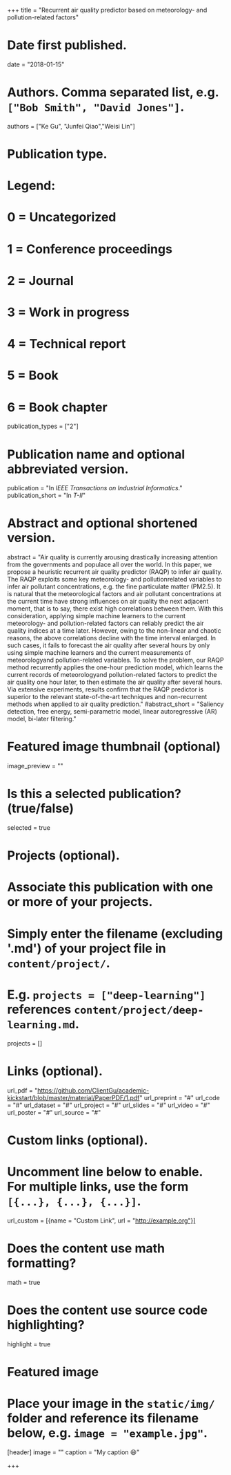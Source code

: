 +++
title = "Recurrent air quality predictor based on meteorology- and pollution-related factors"

# Date first published.
date = "2018-01-15"

# Authors. Comma separated list, e.g. `["Bob Smith", "David Jones"]`.
authors = ["Ke Gu", "Junfei Qiao","Weisi Lin"]
# Publication type.
# Legend:
# 0 = Uncategorized
# 1 = Conference proceedings
# 2 = Journal
# 3 = Work in progress
# 4 = Technical report
# 5 = Book
# 6 = Book chapter
publication_types = ["2"]

# Publication name and optional abbreviated version.
publication = "In *IEEE Transactions on Industrial Informatics*."
publication_short = "In *T-II*"

# Abstract and optional shortened version.
abstract = "Air quality is currently arousing drastically increasing attention from the governments and populace all over the world. In this paper, we propose a heuristic recurrent air quality predictor (RAQP) to infer air quality. The RAQP exploits some key meteorology- and pollutionrelated variables to infer air pollutant concentrations, e.g. the fine particulate matter (PM2.5). It is natural that the meteorological factors and air pollutant concentrations at the current time have strong influences on air quality the next adjacent moment, that is to say, there exist high correlations between them. With this consideration, applying simple machine learners to the current meteorology- and pollution-related factors can reliably predict the air quality indices at a time later. However, owing to the non-linear and chaotic reasons, the above correlations decline with the time interval enlarged. In such cases, it fails to forecast the air quality after several hours by only using simple machine learners and the current measurements of meteorologyand pollution-related variables. To solve the problem, our RAQP method recurrently applies the one-hour prediction model, which learns the current records of meteorologyand pollution-related factors to predict the air quality one hour later, to then estimate the air quality after several hours. Via extensive experiments, results confirm that the RAQP predictor is superior to the relevant state-of-the-art techniques and non-recurrent methods when applied to air quality prediction."
#abstract_short = "Saliency detection, free energy, semi-parametric model, linear autoregressive (AR) model, bi-later filtering."

# Featured image thumbnail (optional)
image_preview = ""

# Is this a selected publication? (true/false)
selected = true

# Projects (optional).
#   Associate this publication with one or more of your projects.
#   Simply enter the filename (excluding '.md') of your project file in `content/project/`.
#   E.g. `projects = ["deep-learning"]` references `content/project/deep-learning.md`.
projects = []

# Links (optional).
url_pdf = "https://github.com/ClientGu/academic-kickstart/blob/master/material/PaperPDF/1.pdf"
url_preprint = "#"
url_code = "#"
url_dataset = "#"
url_project = "#"
url_slides = "#"
url_video = "#"
url_poster = "#"
url_source = "#"

# Custom links (optional).
#   Uncomment line below to enable. For multiple links, use the form `[{...}, {...}, {...}]`.
 url_custom = [{name = "Custom Link", url = "http://example.org"}]

# Does the content use math formatting?
math = true

# Does the content use source code highlighting?
highlight = true

# Featured image
# Place your image in the `static/img/` folder and reference its filename below, e.g. `image = "example.jpg"`.
[header]
image = ""
caption = "My caption 😄"

+++
